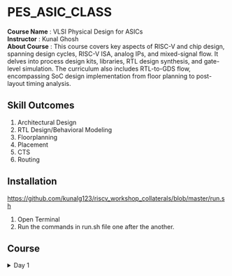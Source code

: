 # PES_ASIC_CLASS
**Course Name** : VLSI Physical Design for ASICs  
**Instructor** : Kunal Ghosh   
**About Course** : This course covers key aspects of RISC-V and chip design, spanning design cycles, RISC-V ISA, analog IPs, and mixed-signal flow. It delves into process design kits, libraries, RTL design synthesis, and gate-level simulation. The curriculum also includes RTL-to-GDS flow, encompassing SoC design implementation from floor planning to post-layout timing analysis.<br>

## Skill Outcomes
1. Architectural Design
2. RTL Design/Behavioral Modeling
3. Floorplanning
4. Placement
5. CTS
6. Routing 

## Installation
https://github.com/kunalg123/riscv_workshop_collaterals/blob/master/run.sh
1. Open Terminal<br>
2. Run the commands in run.sh file one after the another.

## Course
<details>
<summary> Day 1 </summary><br>

### Contents of Day 1
+ Introduction
+ Program to compute the Sum of Natural numbers till n.
+ Assembly code of sumNn.c
+ Spike Simulations and Debug.
### Introduction
Software --> **ISA** --> Hardware     
**ISA** is Instruction Set Architecture: It the language the processor understands.   

Application(C code) -> Compiler(ISA) -> Assembler(Machine code) -> Processor  

1. Application performing some operation is written in C language.
2. Compiler converts the C language into ISA.
3. Assembler Converts these instructions into machine code(binary).
4. Processor only undersands o's and 1's.  

### Program to compute the Sum of Natural numbers till n.
  #### Code -> sumNn.c
  ```
  #include <stdio.h>

  int main()
  {
    int i, sum = 0, n = 10;
    for(i = 1; i <= n; ++i)
    {
    sum += i;
    }
    printf("Sum of Numbers from 1 to %d = %d\n", n, sum);
    return 0;
  }
  ```
#### 1. Executing using GCC Complier<br>
   ```
   gcc sumNn.c -o sumNn.o
   ```
   By using '-o' the output file is stored in ***sumNn.o***, if not mentioned by default it is stored in 'a.out'.<br>
   To display output
   ```
   ./sumNn.o
   ```
   ![gcc_sumNn_c](https://github.com/vamsi-2312/pes_asic_class/assets/142248038/6ba8d493-d782-454f-8fb6-c442ade80b72)
   <br>

#### 2. Executing using RISC-V Complier<br>
   Before executing we must export path.<br>
   ```
   export PATH="/home/home/riscv_toolchain/riscv64-unknown-elf-gcc-8.3.0-2019.08.0-x86_64-linux-ubuntu14/bin:$PATH"   
   ```
   path of file == riscv_toolchain -> risc64-unknown-eld-gcc -> bin<br>
   and then add 'bin:$PATH' at the end.
   ```
   riscv64-unknown-elf-gcc -O1 -mabi=lp64 -march=rv64i -o sumNn.o sumNn.c
   ```
   * **-O1**: This is a compiler optimization flag. The -O1 flag indicates level 1 optimization.
   * **-mabi=lp64**: This flag specifies the ABI (Application Binary Interface) used for the compiled code.(The lp64 ABI indicates that long and pointer types are 64 bits.)
   * **-march=rv64i**: This flag specifies the target RISC-V architecture and its instruction set.
   To display output
   ```
   spike pk sumNn.o
   ```
   ![riscv_sumNn_c](https://github.com/vamsi-2312/pes_asic_class/assets/142248038/7b4b9c2e-5dc8-4cf4-b203-28951304072b)
   
### Assembly code of sumNn.c
Run the code and check is ouput file is generated or not.<br>
(view the code to complie sumNn.c in risc-v  complier above)<br>
![D1_23_L2_code](https://github.com/vamsi-2312/pes_asic_class/assets/142248038/23ea33f9-39dd-452e-b0fe-804f1dfe12dd)
To view the assembly code of sumNn.c 
```
riscv64-unknown-elf-objdump -d sumNn.o | less
```
Since we have written our code in 'int main()'<br>
Search main by typing
```
/main
```
Press 'n' so that the address where the main file is present.
![less_main_no_instru](https://github.com/vamsi-2312/pes_asic_class/assets/142248038/09db068c-ad45-4f1e-aac7-9a308f46603d)
<br>
To find the number of instructions in main file.
To find the number of instructions<br>
* **((Last address + 4) - initial address) / 4**
* Using **-O1** to compile.
  ![D1_23_L2_gen_of_op_file](https://github.com/vamsi-2312/pes_asic_class/assets/142248038/e41bb0e1-02f7-43ff-82ca-1e9a63f0e0e0)

  ![less_no_instru](https://github.com/vamsi-2312/pes_asic_class/assets/142248038/9c2a0fda-ed31-45b5-bb02-50f70bdd173f)
  ![less_no_instru_dec](https://github.com/vamsi-2312/pes_asic_class/assets/142248038/ff0f901b-d268-48b1-9bab-ea84dd065a03)
  <br>
  Got **11** instructions.
* Usig **-Ofast** to complie.
  ![D1_23_L2_code](https://github.com/vamsi-2312/pes_asic_class/assets/142248038/91ceaaf0-461b-4405-bb18-ea119292ed11)
  ![fast_no_instru_hexa](https://github.com/vamsi-2312/pes_asic_class/assets/142248038/b84020a8-5e1a-47ac-be8b-35e1defecb3f)
  ![fast_no_instru_dec](https://github.com/vamsi-2312/pes_asic_class/assets/142248038/4047f7f8-71f3-4dcb-9e9f-b06db83e8748)
  <br>
  Got **11** instructions.

### Spike Simulations and Debug
Compile the code in riscv compiler.<br>
To debug 
```
spike -d pk sumNn.o
```
Run the code till the address 100b0.
```
until pc 0 100b0
```
To view the content of register.
```
reg 0 a0
```
Press ENTER to run the next command.<br>
Then type 'reg 0 a0' see the content of a0, it will be updated.<br>
```
reg 0 sp
```
Next press ENTER to run the next command.<br>
```
reg 0 sp
```
'sp' register will be updated with addi command.<br>
The object dump file
![obj_dump](https://github.com/vamsi-2312/pes_asic_class/assets/142248038/33db1008-ce14-4db4-9a71-899d5d50777c)
![D1_23_L3_code](https://github.com/vamsi-2312/pes_asic_class/assets/142248038/fe04100a-cdac-4134-9719-9756b6471258)

</details>
